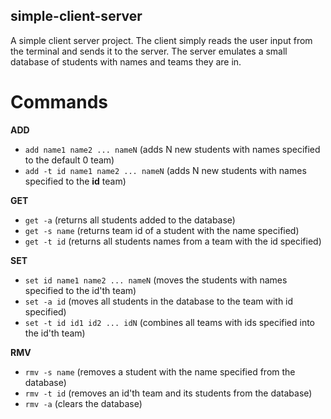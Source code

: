 ## simple-client-server

A simple client server project. 
The client simply reads the user input from the terminal and sends it to the server. 
The server emulates a small database of students with names and teams they are in.

# Commands

**ADD**
- `add name1 name2 ... nameN` (adds N new students with names specified to the default 0 team)
- `add -t id name1 name2 ... nameN` (adds N new students with names specified to the **id** team)

**GET**
- `get -a` (returns all students added to the database)
- `get -s name` (returns team id of a student with the name specified)
- `get -t id` (returns all students names from a team with the id specified)

**SET**
- `set id name1 name2 ... nameN` (moves the students with names specified to the id'th team) 
- `set -a id` (moves all students in the database to the team with id specified)
- `set -t id id1 id2 ... idN` (combines all teams with ids specified into the id'th team)

**RMV**
- `rmv -s name` (removes a student with the name specified from the database)
- `rmv -t id` (removes an id'th team and its students from the database)
- `rmv -a` (clears the database) 

